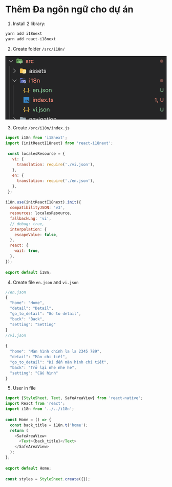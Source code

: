 # Thêm Đa ngôn ngữ cho dự án

1. Install 2 library:
```js
yarn add i18next
yarn add react-i18next
```
2. Create folder `/src/i18n/`

![forEachResult](./image/i18n.png)

3. Create `/src/i18n/index.js`
```js
import i18n from 'i18next';
import {initReactI18next} from 'react-i18next';

 const localesResource = {
   vi: {
     translation: require('./vi.json'),
   },
   en: {
     translation: require('./en.json'),
   },
 };

i18n.use(initReactI18next).init({
  compatibilityJSON: 'v3',
  resources: localesResource,
  fallbackLng: 'vi',
  // debug: true,
  interpolation: {
    escapeValue: false,
  },
  react: {
    wait: true,
  },
});

export default i18n;
```

4. Create file `en.json` and `vi.json`

```js
//en.json
{
  "home": "Home",
  "detail": "Detail",
  "go_to_detail": "Go to detail",
  "back": "Back",
  "setting": "Setting"
}
//vi.json

{
  "home": "Màn hình chính la la 2345 789",
  "detail": "Màn chi tiết",
  "go_to_detail": "Đi đến màn hình chi tiết",
  "back": "Trở lại nhe nhe he",
  "setting": "Cấu hình"
}
```

5. User in file

```js
import {StyleSheet, Text, SafeAreaView} from 'react-native';
import React from 'react';
import i18n from '../../i18n';

const Home = () => {
  const back_title = i18n.t('home');
  return (
    <SafeAreaView>
      <Text>{back_title}</Text>
    </SafeAreaView>
  );
};

export default Home;

const styles = StyleSheet.create({});


```